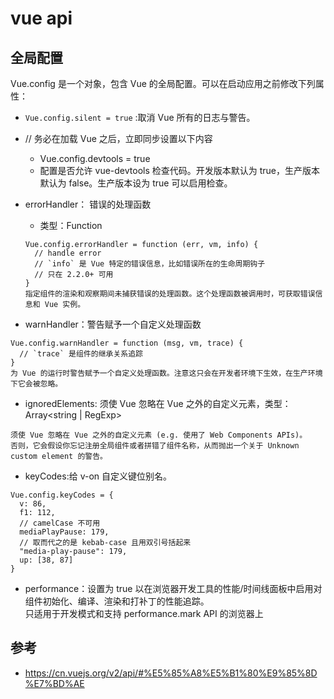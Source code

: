 #  vue api

## 全局配置
Vue.config 是一个对象，包含 Vue 的全局配置。可以在启动应用之前修改下列属性：

- `Vue.config.silent = true` :取消 Vue 所有的日志与警告。

- // 务必在加载 Vue 之后，立即同步设置以下内容
  - Vue.config.devtools = true
  - 配置是否允许 vue-devtools 检查代码。开发版本默认为 true，生产版本默认为 false。生产版本设为 true 可以启用检查。
- errorHandler： 错误的处理函数
  - 类型：Function
  ```
  Vue.config.errorHandler = function (err, vm, info) {
    // handle error
    // `info` 是 Vue 特定的错误信息，比如错误所在的生命周期钩子
    // 只在 2.2.0+ 可用
  }
  指定组件的渲染和观察期间未捕获错误的处理函数。这个处理函数被调用时，可获取错误信息和 Vue 实例。
  ```
- warnHandler：警告赋予一个自定义处理函数
```
Vue.config.warnHandler = function (msg, vm, trace) {
  // `trace` 是组件的继承关系追踪
}
为 Vue 的运行时警告赋予一个自定义处理函数。注意这只会在开发者环境下生效，在生产环境下它会被忽略。
```

- ignoredElements: 须使 Vue 忽略在 Vue 之外的自定义元素，类型：Array<string | RegExp>
```
须使 Vue 忽略在 Vue 之外的自定义元素 (e.g. 使用了 Web Components APIs)。
否则，它会假设你忘记注册全局组件或者拼错了组件名称，从而抛出一个关于 Unknown custom element 的警告。
```

- keyCodes:给 v-on 自定义键位别名。
```
Vue.config.keyCodes = {
  v: 86,
  f1: 112,
  // camelCase 不可用
  mediaPlayPause: 179,
  // 取而代之的是 kebab-case 且用双引号括起来
  "media-play-pause": 179,
  up: [38, 87]
}
```
- performance：设置为 true 以在浏览器开发工具的性能/时间线面板中启用对组件初始化、编译、渲染和打补丁的性能追踪。  
  只适用于开发模式和支持 performance.mark API 的浏览器上


## 参考
- https://cn.vuejs.org/v2/api/#%E5%85%A8%E5%B1%80%E9%85%8D%E7%BD%AE
